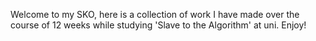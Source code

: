 Welcome to my SKO, here is a collection of work I have made over the course of 12 weeks while studying 'Slave to the Algorithm' at uni. Enjoy! 

